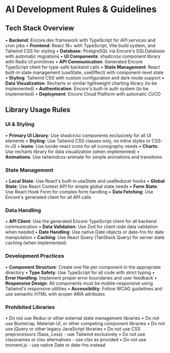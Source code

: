 # AI Development Rules & Guidelines

## Tech Stack Overview

• **Backend**: Encore.dev framework with TypeScript for API services and cron jobs
• **Frontend**: React 18+ with TypeScript, Vite build system, and Tailwind CSS for styling
• **Database**: PostgreSQL via Encore's SQLDatabase with automatic migrations
• **UI Components**: shadcn/ui component library with Radix UI primitives
• **API Communication**: Generated Encore TypeScript client for type-safe backend calls
• **State Management**: React built-in state management (useState, useEffect) with component-level state
• **Styling**: Tailwind CSS with custom configuration and dark mode support
• **Data Visualization**: Recharts or similar lightweight charting library (to be implemented)
• **Authentication**: Encore's built-in auth system (to be implemented)
• **Deployment**: Encore Cloud Platform with automatic CI/CD

## Library Usage Rules

### UI & Styling
• **Primary UI Library**: Use shadcn/ui components exclusively for all UI elements
• **Styling**: Use Tailwind CSS classes only, no inline styles or CSS-in-JS
• **Icons**: Use lucide-react icons for all iconography needs
• **Charts**: Use recharts library for data visualization (when implemented)
• **Animations**: Use tailwindcss-animate for simple animations and transitions

### State Management
• **Local State**: Use React's built-in useState and useReducer hooks
• **Global State**: Use React Context API for simple global state needs
• **Form State**: Use React Hook Form for complex form handling
• **Data Fetching**: Use Encore's generated client for all API calls

### Data Handling
• **API Client**: Use the generated Encore TypeScript client for all backend communication
• **Data Validation**: Use Zod for client-side data validation when needed
• **Date Handling**: Use native Date objects or date-fns for date manipulation
• **Caching**: Use React Query (TanStack Query) for server state caching (when implemented)

### Development Practices
• **Component Structure**: Create one file per component in the appropriate directory
• **Type Safety**: Use TypeScript for all code with strict typing
• **Error Handling**: Implement proper error boundaries and user feedback
• **Responsive Design**: All components must be mobile-responsive using Tailwind's responsive utilities
• **Accessibility**: Follow WCAG guidelines and use semantic HTML with proper ARIA attributes

### Prohibited Libraries
• Do not use Redux or other external state management libraries
• Do not use Bootstrap, Material-UI, or other competing component libraries
• Do not use jQuery or other legacy JavaScript libraries
• Do not use CSS preprocessors (Sass, Less) - use Tailwind exclusively
• Do not use classnames or clsx alternatives - use clsx as provided
• Do not use moment.js - use native Date or date-fns instead